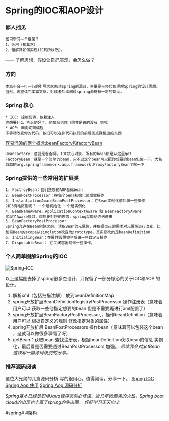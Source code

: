 # Spring的IOC和AOP设计
       
### 鄙人拙见    
    如何学习一个框架？ 
    1、会用（知其然） 
    2、理解其如何实现(知其所以然)。
   ——
    了解思想，假设让自己实现，会怎么做？ 
       
### 方向
	本篇不会一行一行的引导大家去读spring的源码，主要是带领代价理解Spring的设计思想。
	当然，希望读完本篇文章，对读者后续阅读spring源码有一定的帮助。
 
### Spring 核心
    * IOC: 控制反转，依赖注入
    你想要什么 告诉他好了，他都会给你（除非是真的没有 哈哈）
    * AOP: 面向切面编程
    不手动改变你的代码，依旧可以在你代码执行的前后加点我相加的东西   
	    
[容易混淆的两个概念:beanFactory和factoryBean](https://blog.csdn.net/qiesheng/article/details/72875315)
    
    BeanFactory：这就是爸爸啊，IOC核心对象，所有的bean都是从这里get
    FactoryBean：就是一个简单的bean，只不过这个bean可以把你想要的bean包装一下，大名鼎鼎的org.springframework.aop.framework.ProxyFactoryBean了解一下

### Spring提供的一些常用的扩展类
    1. FactroyBean：我们熟悉的AOP基础bean 
    2. BeanPostProcessor：在每个bena初始化前后做操作
    3. InstantiationAwareBeanPostProcessor：在Bean实例化前后做一些操作 
    2和3有啥区别呢？ 一个是初始化 一个是实例化
    4. BeanNameAware、ApplicationContextAware 和 BeanFactoryAware
    实现了Aware接口，你想要对应的东西，spring就能给你送进来 
    5. BeanFactoryPostProcessor
    Spring允许在Bean创建之前，读取Bean的元属性，并根据自己的需求对元属性进行改变，比如将Bean的scope从singleton改变为prototype。其实修改的是beanDefinition 
    6. InitialingBean：在属性设置完毕后做一些自定义操作 
    7. DisposableBean： 在关闭容器前做一些操作。

### 个人简单图解Spring的IOC
![Spring-IOC]( /image/spring-ioc.png)

以上这幅图去掉了spring很多杰设计，只保留了一部分核心的关于IOC和AOP
的设计。

1. 解析xml（包括扫描注解） 放到beanDefinitionMap
2. spring开放扩展BeanDefinitionRegistryPostProcessor 操作注册表（意味着 用户可以 获取一些他指定想要的bean 但是不需要再进行xml配置了）
3. spring开放扩展BeanFactoryPostProcessor,，操作beanDefinition（意味着用户可以 根据自定义的规则 修改指定对象的属性）
4. spring开放扩展 BeanPostProcessors 操作bean（意味着可以包装这个bean ，这就可以做很多事情了呀）
5. getBean：获取bean 查找注册表，根据beanDefinition获取bean的信息 实例化，最后看是否需要通过BeanPostProcessors 加强。
*后续我会对getBean这块写一篇源码级别的分享。*





### 推荐源码阅读 

这位大兄弟的几篇源码分析 写的很用心，值得阅读，分享一下。
[Spring IOC](https://javadoop.com/post/spring-ioc)
[Spring Aop 使用](https://javadoop.com/post/spring-aop-intro)
[Spring Aop 源码分析](https://javadoop.com/post/spring-aop-source)


*Spring基本已经是职场Java程序员的必修课，近几年微服务的火热，Spring boot cloud的出现也丰富了spring的生态圈。  好好学习天天向上*



#spring# #架构
    
       

   